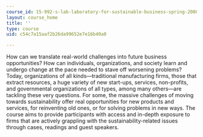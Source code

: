 ```yaml
---
course_id: 15-992-s-lab-laboratory-for-sustainable-business-spring-2008
layout: course_home
title: ''
type: course
uid: c54c7a15aaf2b26da99652e7e16b40a0

---
```

How can we translate real-world challenges into future business opportunities? How can individuals, organizations, and society learn and undergo change at the pace needed to stave off worsening problems? Today, organizations of all kinds—traditional manufacturing firms, those that extract resources, a huge variety of new start-ups, services, non-profits, and governmental organizations of all types, among many others—are tackling these very questions. For some, the massive challenges of moving towards sustainability offer real opportunities for new products and services, for reinventing old ones, or for solving problems in new ways. The course aims to provide participants with access and in-depth exposure to firms that are actively grappling with the sustainability-related issues through cases, readings and guest speakers.
